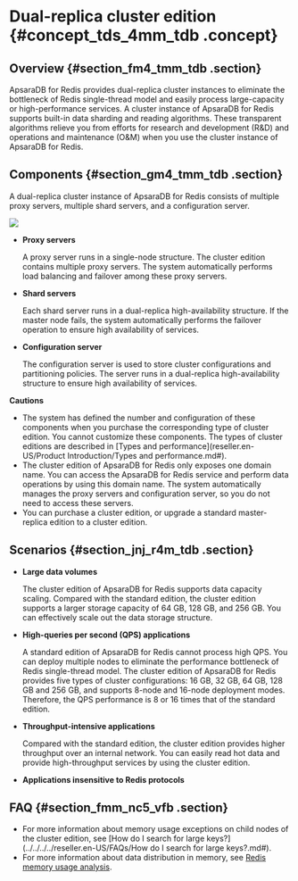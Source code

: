 # Dual-replica cluster edition {#concept_tds_4mm_tdb .concept}

## Overview {#section_fm4_tmm_tdb .section}

ApsaraDB for Redis provides dual-replica cluster instances to eliminate the bottleneck of Redis single-thread model and easily process large-capacity or high-performance services. A cluster instance of ApsaraDB for Redis supports built-in data sharding and reading algorithms. These transparent algorithms relieve you from efforts for research and development \(R&D\) and operations and maintenance \(O&M\) when you use the cluster instance of ApsaraDB for Redis.

## Components {#section_gm4_tmm_tdb .section}

A dual-replica cluster instance of ApsaraDB for Redis consists of multiple proxy servers, multiple shard servers, and a configuration server.

![](http://static-aliyun-doc.oss-cn-hangzhou.aliyuncs.com/assets/img/3106/1561614612880_en-US.png)

-   **Proxy servers**

    A proxy server runs in a single-node structure. The cluster edition contains multiple proxy servers. The system automatically performs load balancing and failover among these proxy servers.

-   **Shard servers**

    Each shard server runs in a dual-replica high-availability structure. If the master node fails, the system automatically performs the failover operation to ensure high availability of services.

-   **Configuration server**

    The configuration server is used to store cluster configurations and partitioning policies. The server runs in a dual-replica high-availability structure to ensure high availability of services.


**Cautions**

-   The system has defined the number and configuration of these components when you purchase the corresponding type of cluster edition. You cannot customize these components. The types of cluster editions are described in [Types and performance](reseller.en-US/Product Introduction/Types and performance.md#).
-   The cluster edition of ApsaraDB for Redis only exposes one domain name. You can access the ApsaraDB for Redis service and perform data operations by using this domain name. The system automatically manages the proxy servers and configuration server, so you do not need to access these servers.
-   You can purchase a cluster edition, or upgrade a standard master-replica edition to a cluster edition.

## Scenarios {#section_jnj_r4m_tdb .section}

-   **Large data volumes**

    The cluster edition of ApsaraDB for Redis supports data capacity scaling. Compared with the standard edition, the cluster edition supports a larger storage capacity of 64 GB, 128 GB, and 256 GB. You can effectively scale out the data storage structure.

-   **High-queries per second \(QPS\) applications**

    A standard edition of ApsaraDB for Redis cannot process high QPS. You can deploy multiple nodes to eliminate the performance bottleneck of Redis single-thread model. The cluster edition of ApsaraDB for Redis provides five types of cluster configurations: 16 GB, 32 GB, 64 GB, 128 GB and 256 GB, and supports 8-node and 16-node deployment modes. Therefore, the QPS performance is 8 or 16 times that of the standard edition.

-   **Throughput-intensive applications**

    Compared with the standard edition, the cluster edition provides higher throughput over an internal network. You can easily read hot data and provide high-throughput services by using the cluster edition.

-   **Applications insensitive to Redis protocols**


## FAQ {#section_fmm_nc5_vfb .section}

-   For more information about memory usage exceptions on child nodes of the cluster edition, see [How do I search for large keys?](../../../../reseller.en-US/FAQs/How do I search for large keys?.md#).
-   For more information about data distribution in memory, see [Redis memory usage analysis](https://www.alibabacloud.com/help/doc-detail/50037.html).

